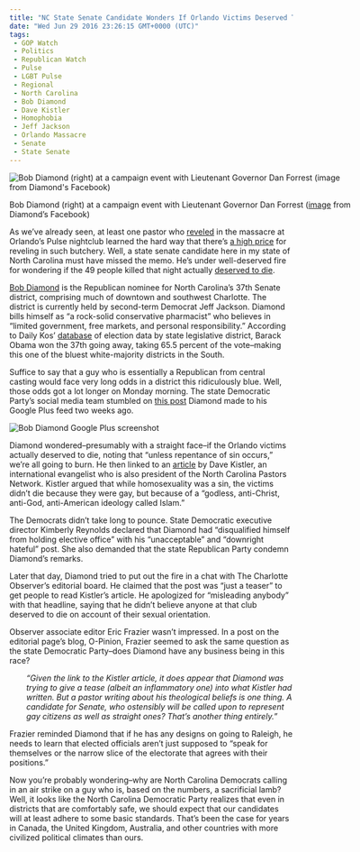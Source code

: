 ```yaml
---
title: "NC State Senate Candidate Wonders If Orlando Victims Deserved To Die"
date: "Wed Jun 29 2016 23:26:15 GMT+0000 (UTC)"
tags: 
 - GOP Watch
 - Politics
 - Republican Watch
 - Pulse
 - LGBT Pulse
 - Regional
 - North Carolina
 - Bob Diamond
 - Dave Kistler
 - Homophobia
 - Jeff Jackson
 - Orlando Massacre
 - Senate
 - State Senate
---
```

<div id="attachment_139677" style="width: 610px" class="wp-caption aligncenter"><img class="size-large wp-image-139677" src="//i1.wp.com/cdn.liberalamerica.org/wp-content/uploads/2016/06/Bob-Diamond-600x400.jpg?resize=600%2C400" alt="Bob Diamond (right) at a campaign event with Lieutenant Governor Dan Forrest (image from Diamond&apos;s Facebook)" srcset="//cdn.liberalamerica.org/wp-content/uploads/2016/06/Bob-Diamond.jpg 600w, //cdn.liberalamerica.org/wp-content/uploads/2016/06/Bob-Diamond.jpg 64w, //cdn.liberalamerica.org/wp-content/uploads/2016/06/Bob-Diamond.jpg 350w, //cdn.liberalamerica.org/wp-content/uploads/2016/06/Bob-Diamond.jpg 768w, //cdn.liberalamerica.org/wp-content/uploads/2016/06/Bob-Diamond.jpg 150w, //cdn.liberalamerica.org/wp-content/uploads/2016/06/Bob-Diamond.jpg 795w, //cdn.liberalamerica.org/wp-content/uploads/2016/06/Bob-Diamond.jpg 1000w" sizes="(max-width: 600px) 100vw, 600px" data-recalc-dims="1">
<p class="wp-caption-text">Bob Diamond (right) at a campaign event with Lieutenant Governor Dan Forrest (<a href="https://www.facebook.com/BobDiamondforNCSenateDistrict37/photos/a.397038797157938.1073741828.397019537159864/437378739790610/?type=3&amp;amp;permPage=1" onclick="__gaTracker(&apos;send&apos;, &apos;event&apos;, &apos;outbound-article&apos;, &apos;https://www.facebook.com/BobDiamondforNCSenateDistrict37/photos/a.397038797157938.1073741828.397019537159864/437378739790610/?type=3&amp;amp;permPage=1&apos;, &apos;image&apos;);">image</a> from Diamond&#x2019;s Facebook)</p>
</div><p>As we&#x2019;ve already seen, at least one pastor who <a href="http://www.liberalamerica.org/2016/06/14/rwnj-pastor-massacre-pedophiles-orlando-made-city-little-safer/">reveled</a> in the massacre at Orlando&#x2019;s Pulse nightclub learned the hard way that there&#x2019;s <a href="http://www.liberalamerica.org/2016/06/22/rwnj-pastor-learns-rejoicing-orlando-massacre-price/">a high price</a> for reveling in such butchery. Well, a state senate candidate here in my state of North Carolina must have missed the memo. He&#x2019;s under well-deserved fire for wondering if the 49 people killed that night actually <a href="http://www.charlotteobserver.com/opinion/opn-columns-blogs/o-pinion/article86203027.html" onclick="__gaTracker(&apos;send&apos;, &apos;event&apos;, &apos;outbound-article&apos;, &apos;http://www.charlotteobserver.com/opinion/opn-columns-blogs/o-pinion/article86203027.html&apos;, &apos;deserved to die&apos;);">deserved to die</a>.</p><p><a href="http://bobdiamondforstatesenate.com/" onclick="__gaTracker(&apos;send&apos;, &apos;event&apos;, &apos;outbound-article&apos;, &apos;http://bobdiamondforstatesenate.com/&apos;, &apos;Bob Diamond&apos;);">Bob Diamond</a> is the Republican nominee for North Carolina&#x2019;s 37th Senate district, comprising much of downtown and southwest Charlotte.&#xA0;The district is currently held by&#xA0;second-term Democrat Jeff Jackson. Diamond bills himself as&#xA0;&#x201C;a rock-solid conservative pharmacist&#x201D; who believes in &#x201C;limited government, free markets, and personal responsibility.&#x201D; According to Daily Kos&#x2019; <a href="https://docs.google.com/spreadsheets/d/1YZRfFiCDBEYB7M18fDGLH8IrmyMQGdQKqpOu9lLvmdo/edit#gid=109663977" onclick="__gaTracker(&apos;send&apos;, &apos;event&apos;, &apos;outbound-article&apos;, &apos;https://docs.google.com/spreadsheets/d/1YZRfFiCDBEYB7M18fDGLH8IrmyMQGdQKqpOu9lLvmdo/edit#gid=109663977&apos;, &apos;database&apos;);">database</a> of election data by state legislative district, Barack Obama won the 37th going away, taking 65.5 percent of the vote&#x2013;making this one of the bluest white-majority districts in the South.</p><p>Suffice to say that a&#xA0;guy who is essentially a Republican from central casting would face very long odds in a district this ridiculously blue.&#xA0;Well, those odds got a lot longer on Monday&#xA0;morning. The state Democratic Party&#x2019;s social media team&#xA0;stumbled on <a href="https://plus.google.com/+BobDiamondRPhNC/posts/eg9zXyc66z7" onclick="__gaTracker(&apos;send&apos;, &apos;event&apos;, &apos;outbound-article&apos;, &apos;https://plus.google.com/+BobDiamondRPhNC/posts/eg9zXyc66z7&apos;, &apos;this post&apos;);">this post</a> Diamond made to his Google Plus feed two weeks ago.</p><p><img class="size-full wp-image-139686 aligncenter" src="//i2.wp.com/cdn.liberalamerica.org/wp-content/uploads/2016/06/2016-06-29-22.32.20.png?resize=480%2C800" alt="Bob Diamond Google Plus screenshot" srcset="//i2.wp.com/cdn.liberalamerica.org/wp-content/uploads/2016/06/2016-06-29-22.32.20.png?resize=480%2C800 480w, //i2.wp.com/cdn.liberalamerica.org/wp-content/uploads/2016/06/2016-06-29-22.32.20.png?resize=480%2C800 50w, //i2.wp.com/cdn.liberalamerica.org/wp-content/uploads/2016/06/2016-06-29-22.32.20.png?resize=480%2C800 350w" sizes="(max-width: 480px) 100vw, 480px" data-recalc-dims="1"></p><p>Diamond wondered&#x2013;presumably with a straight face&#x2013;if the Orlando victims actually deserved to die, noting that &#x201C;unless repentance of sin occurs,&#x201D; we&#x2019;re all going to burn. He then linked to an <a href="http://www.ncpastors.net/2016/06/13/did-they-deserve-it/" onclick="__gaTracker(&apos;send&apos;, &apos;event&apos;, &apos;outbound-article&apos;, &apos;http://www.ncpastors.net/2016/06/13/did-they-deserve-it/&apos;, &apos;article&apos;);">article</a> by Dave Kistler, an international evangelist who is also president of the North Carolina Pastors Network. Kistler argued&#xA0;that while homosexuality was a sin, the victims didn&#x2019;t die because they were gay, but because of a &#x201C;godless, anti-Christ, anti-God, anti-American ideology called Islam.&#x201D;</p><p>The Democrats didn&#x2019;t take long to pounce. State Democratic executive director Kimberly Reynolds declared that Diamond had &#x201C;disqualified himself from holding elective office&#x201D; with his &#x201C;unacceptable&#x201D; and &#x201C;downright hateful&#x201D; post. She&#xA0;also demanded that the state Republican Party condemn Diamond&#x2019;s remarks.</p><p>Later that day, Diamond tried to put out the fire in a chat with The Charlotte Observer&#x2019;s editorial board. He claimed that the post was &#x201C;just a teaser&#x201D; to get people to read Kistler&#x2019;s article. He apologized for &#x201C;misleading anybody&#x201D; with that headline, saying that he didn&#x2019;t believe anyone at that club deserved to die on account of their sexual orientation.</p><p>Observer associate editor Eric Frazier wasn&#x2019;t impressed. In a post on the editorial page&#x2019;s blog, O-Pinion, Frazier seemed to ask the same question as the state Democratic Party&#x2013;does Diamond have any business being in this race?</p><p style="padding-left: 30px"><em>&#x201C;Given the link to the Kistler article, it does appear that Diamond was trying to give a tease (albeit an inflammatory one) into what Kistler had written. But a pastor writing about his theological beliefs is one thing. A candidate for Senate, who ostensibly will be called upon to represent gay citizens as well as straight ones? That&#x2019;s another thing entirely.&#x201D;</em></p><p>Frazier reminded Diamond that if he has any designs on going to Raleigh, he needs to learn that elected officials aren&#x2019;t just supposed to &#x201C;speak for themselves or the narrow slice of the electorate that agrees with their positions.&#x201D;</p><p>Now you&#x2019;re probably wondering&#x2013;why are North Carolina Democrats&#xA0;calling in an air strike on a guy who is, based on the numbers, a sacrificial lamb? Well, it looks like the North Carolina Democratic Party realizes that even in districts that are comfortably safe, we should expect that our candidates will at least adhere to some basic standards. That&#x2019;s been the case for years in Canada, the United Kingdom, Australia, and other countries with more civilized political climates than ours.</p>